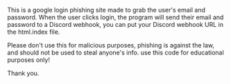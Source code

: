 This is a google login phishing site made to grab the user's email and password. When the user clicks login, the program will send their email and password to a Discord webhook, you can put your Discord webhook URL in the html.index file. 

Please don't use this for malicious purposes, phishing is against the law, and should not be used to steal anyone's info. use this code for educational purposes only!

Thank you.
